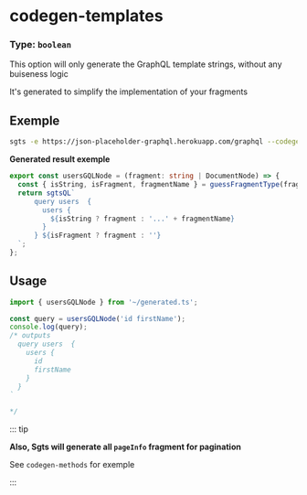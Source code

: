 # codegen-templates

### Type: `boolean`

This option will only generate the GraphQL template strings, without any buiseness logic

It's generated to simplify the implementation of your fragments

## Exemple

```bash
sgts -e https://json-placeholder-graphql.herokuapp.com/graphql --codegen-template
```

**Generated result exemple**

```ts
export const usersGQLNode = (fragment: string | DocumentNode) => {
  const { isString, isFragment, fragmentName } = guessFragmentType(fragment);
  return sgtsQL`
      query users  {
        users {
          ${isString ? fragment : '...' + fragmentName}
        }
      } ${isFragment ? fragment : ''}
  `;
};
```

## Usage

```typescript
import { usersGQLNode } from '~/generated.ts';

const query = usersGQLNode('id firstName');
console.log(query);
/* outputs
  query users  {
    users {
      id
      firstName
    }
  }
`

*/
```

::: tip

**Also, Sgts will generate all `pageInfo` fragment for pagination**

See `codegen-methods` for exemple

:::
